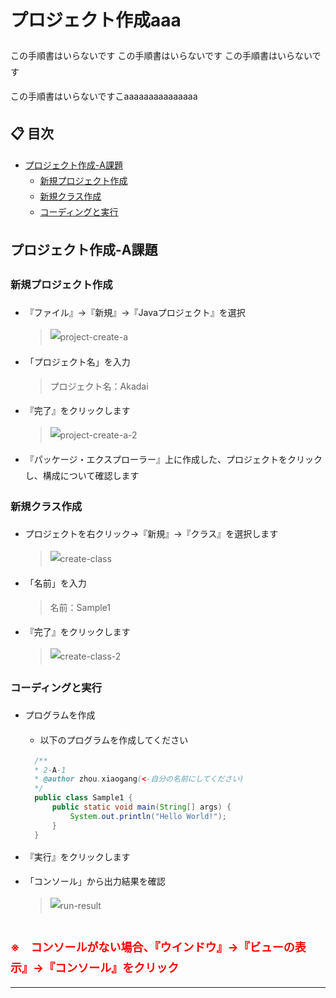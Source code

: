 <style>  
  body {
    line-height: 1.8;
  }
  span.tips {
    color: red;
    font-size: 18px;
    font-weight: bold;
  }
  span.link {
    font-size: 18px;
  }
</style>

# プロジェクト作成aaa
この手順書はいらないです
この手順書はいらないです
この手順書はいらないです

この手順書はいらないですこaaaaaaaaaaaaaaa

<span class="link">

</span>

## 📋 目次
  - [プロジェクト作成-A課題](#project-a-create)
    - [新規プロジェクト作成](#create-new-project)
    - [新規クラス作成](#create-new-class)
    - [コーディングと実行](#coding-and-run)  

<h2 id="project-a-create"> プロジェクト作成-A課題</h2>

<h3 id="create-new-project"> 新規プロジェクト作成</h3>

  - 『ファイル』->『新規』->『Javaプロジェクト』を選択<br>
     >![project-create-a](/images/projectA/project-create-1.jpg)
  - 「プロジェクト名」を入力
     > プロジェクト名：Akadai <br>
  - 『完了』をクリックします<br>
     >![project-create-a-2](/images/projectA/project-create-2.jpg)
  - 『パッケージ・エクスプローラー』上に作成した、プロジェクトをクリックし、構成について確認します<br>

<h3 id="create-new-class"> 新規クラス作成</h3>

  - プロジェクトを右クリック->『新規』->『クラス』を選択します<br>
     >![create-class](/images/projectA/class-create-1.jpg)
  - 「名前」を入力
     >名前：Sample1<br>
  - 『完了』をクリックします
     >![create-class-2](/images/projectA/class-create-2.jpg)

<h3 id="coding-and-run"> コーディングと実行</h3>

  - プログラムを作成
     - 以下のプログラムを作成してください

     ```java
       /**
       * 2-A-1
       * @author zhou.xiaogang(<-自分の名前にしてください)
       */
       public class Sample1 {
           public static void main(String[] args) {
               System.out.println("Hello World!");
           }
       }
     ```
  - 『実行』をクリックします
  - 「コンソール」から出力結果を確認
    >![run-result](/images/projectA/run-result.jpg)

<br>
<span class="tips">
    ※　コンソールがない場合、『ウインドウ』->『ビューの表示』->『コンソール』をクリック
</span>

---




